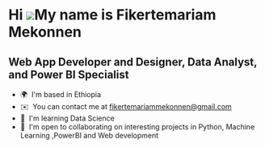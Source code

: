 Hi ![](https://user-images.githubusercontent.com/18350557/176309783-0785949b-9127-417c-8b55-ab5a4333674e.gif)My name is Fikertemariam Mekonnen
==============================================================================================================================================

Web App Developer and Designer, Data Analyst, and Power BI Specialist
---------------------------------------------------------------------------------------------

* 🌍  I'm based in Ethiopia
* ✉️  You can contact me at [fikertemariammekonnen@gmail.com](mailto:fikertemariammekonnen@gmail.com)
* 🧠  I'm learning Data Science
* 🤝  I'm open to collaborating on interesting projects in Python, Machine Learning ,PowerBI and Web development
